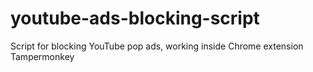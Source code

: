 # youtube-ads-blocking-script
Script for blocking YouTube pop ads, working inside Chrome extension Tampermonkey
